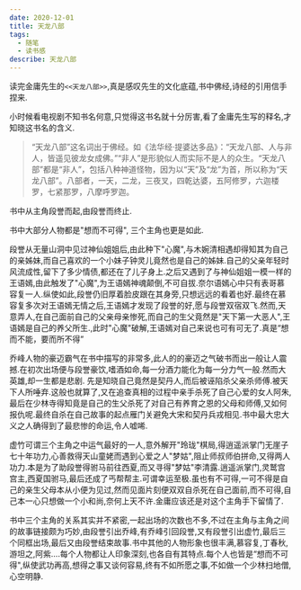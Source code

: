 ```yaml
---
date: 2020-12-01
title: 天龙八部
tags:
  - 随笔
  - 读书感
describe: 天龙八部
---
```


读完金庸先生的`<<天龙八部>>`,真是感叹先生的文化底蕴,书中佛经,诗经的引用信手捏来.

小时候看电视剧不知书名何意,只觉得这书名就十分厉害,看了金庸先生写的释名,才知晓这书名的含义.

> “天龙八部”这名词出于佛经。如《法华经·提婆达多品》：“天龙八部、人与非人，皆遥见彼龙女成佛。”“非人”是形貌似人而实际不是人的众生。“天龙八部”都是“非人”，包括八种神道怪物，因为以“天”及“龙”为首，所以称为“天龙八部”。八部者，一天，二龙，三夜叉，四乾达婆，五阿修罗，六迦楼罗，七紧那罗，八摩呼罗迦。

书中从主角段誉而起,由段誉而终止.

书中大部分人物都是"想而不可得", 三个主角也更是如此.

段誉从无量山洞中见过神仙姐姐后,由此种下"心魔",与木婉清相遇却得知其为自己的亲姊妹,而自己喜欢的一个小妹子钟灵儿竟然也是自己的姊妹.自己的父亲年轻时风流成性,留下了多少情债,都还在了儿子身上.之后又遇到了与神仙姐姐一模一样的王语嫣,由此触发了"心魔",为王语嫣神魂颠倒,不可自拔.奈尔语嫣心中只有表哥慕容复一人.纵使如此,段誉仍旧厚着脸皮跟在其身旁,只想远远的看着也好.最终在慕容复多次对王语嫣无情之后,王语嫣才发现了段誉的好,愿与段誉双宿双飞.然而,天意弄人,在自己面前自己的父亲母亲惨死,而自己的生父竟然是"天下第一大恶人",王语嫣是自己的养父所生.,此时"心魔"破解,王语嫣对自己来说也可有可无了.真是“想而不能，要而所不得”

乔峰人物的豪迈霸气在书中描写的非常多,此人的的豪迈之气破书而出一般让人震撼.在初次出场便与段誉豪饮,嗜酒如命,每一分酒力能化为每一分力气一般.然而大英雄,却一生都是悲剧. 先是知晓自己竟然是契丹人,而后被诬陷杀父亲杀师傅.被天下人所唾弃.这般也就算了,又在追查真相的过程中亲手杀死了自己心爱的女人阿朱,最后在少林寺得知竟是自己的生父杀死了对自己有养育之恩的父母和师傅,又如何报仇呢.最终自杀在自己故事的起点雁门关避免大宋和契丹兵戎相见.书中最大忠大义之人确得到了最悲惨的命运,令人嘘唏.

虚竹可谓三个主角之中运气最好的一人,意外解开"玲珑"棋局,得逍遥派掌门无崖子七十年功力,心善救得天山童姥而遇到心爱之人"梦姑",阻止师叔师伯拼命,又得两人功力.本是为了助段誉得驸马前往西夏,而又寻得"梦姑"李清露.逍遥派掌门,灵鹫宫宫主,西夏国驸马,最后还成了丐帮帮主.可谓幸运至极.虽也有不可得,一可不得是自己的亲生父母本从小便为见过,然而见面片刻便双双自杀死在自己面前,而不可得,自己本一心只想做一个小和尚,奈何上天不许.金庸应该还是对这个主角手下留情了.

书中三个主角的关系其实并不紧密,一起出场的次数也不多,不过在主角与主角之间的故事链接颇为巧妙,由段誉引出乔峰,有乔峰引回段誉,又有段誉引出虚竹,最后三个同框出场,最后又由段誉结束故事.书中其他的人物形象也很丰满,慕容复,丁春秋,游坦之,阿紫....每个人物都让人印象深刻,也各自有其特点.每个人也皆是“想而不可得",纵使武功再高,想得之事又谈何容易,终有不如所愿之事,不如做一个少林扫地僧,心空明静.
